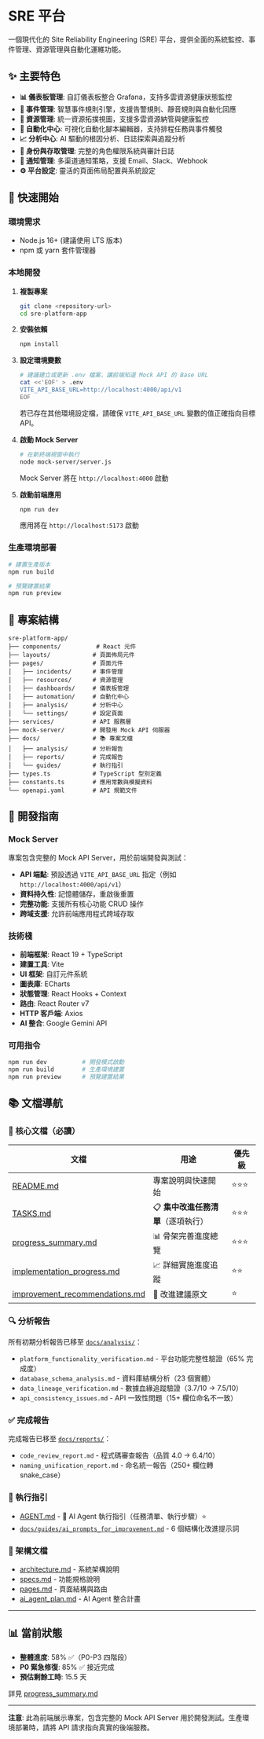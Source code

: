 # SRE 平台

一個現代化的 Site Reliability Engineering (SRE) 平台，提供全面的系統監控、事件管理、資源管理與自動化運維功能。

## ✨ 主要特色

- **📊 儀表板管理**: 自訂儀表板整合 Grafana，支持多雲資源健康狀態監控
- **🚨 事件管理**: 智慧事件規則引擎，支援告警規則、靜音規則與自動化回應
- **🔧 資源管理**: 統一資源拓撲視圖，支援多雲資源納管與健康監控
- **🤖 自動化中心**: 可視化自動化腳本編輯器，支持排程任務與事件觸發
- **📈 分析中心**: AI 驅動的根因分析、日誌探索與追蹤分析
- **👥 身份與存取管理**: 完整的角色權限系統與審計日誌
- **📢 通知管理**: 多渠道通知策略，支援 Email、Slack、Webhook
- **⚙️ 平台設定**: 靈活的頁面佈局配置與系統設定

## 🚀 快速開始

### 環境需求

- Node.js 16+ (建議使用 LTS 版本)
- npm 或 yarn 套件管理器

### 本地開發

1. **複製專案**
   ```bash
   git clone <repository-url>
   cd sre-platform-app
   ```

2. **安裝依賴**
   ```bash
   npm install
   ```

3. **設定環境變數**
   ```bash
   # 建議建立或更新 .env 檔案，讓前端知道 Mock API 的 Base URL
   cat <<'EOF' > .env
   VITE_API_BASE_URL=http://localhost:4000/api/v1
   EOF
   ```
   若已存在其他環境設定檔，請確保 `VITE_API_BASE_URL` 變數的值正確指向目標 API。

4. **啟動 Mock Server**
   ```bash
   # 在新終端視窗中執行
   node mock-server/server.js
   ```
   Mock Server 將在 `http://localhost:4000` 啟動

5. **啟動前端應用**
   ```bash
   npm run dev
   ```
   應用將在 `http://localhost:5173` 啟動

### 生產環境部署

```bash
# 建置生產版本
npm run build

# 預覽建置結果
npm run preview
```

## 📁 專案結構

```
sre-platform-app/
├── components/          # React 元件
├── layouts/            # 頁面佈局元件
├── pages/              # 頁面元件
│   ├── incidents/      # 事件管理
│   ├── resources/      # 資源管理
│   ├── dashboards/     # 儀表板管理
│   ├── automation/     # 自動化中心
│   ├── analysis/       # 分析中心
│   └── settings/       # 設定頁面
├── services/           # API 服務層
├── mock-server/        # 開發用 Mock API 伺服器
├── docs/               # 📚 專案文檔
│   ├── analysis/       # 分析報告
│   ├── reports/        # 完成報告
│   └── guides/         # 執行指引
├── types.ts            # TypeScript 型別定義
├── constants.ts        # 應用常數與模擬資料
└── openapi.yaml        # API 規範文件
```

## 🔧 開發指南

### Mock Server

專案包含完整的 Mock API Server，用於前端開發與測試：

- **API 端點**: 預設透過 `VITE_API_BASE_URL` 指定（例如 `http://localhost:4000/api/v1`）
- **資料持久性**: 記憶體儲存，重啟後重置
- **完整功能**: 支援所有核心功能 CRUD 操作
- **跨域支援**: 允許前端應用程式跨域存取

### 技術棧

- **前端框架**: React 19 + TypeScript
- **建置工具**: Vite
- **UI 框架**: 自訂元件系統
- **圖表庫**: ECharts
- **狀態管理**: React Hooks + Context
- **路由**: React Router v7
- **HTTP 客戶端**: Axios
- **AI 整合**: Google Gemini API

### 可用指令

```bash
npm run dev          # 開發模式啟動
npm run build        # 生產環境建置
npm run preview      # 預覽建置結果
```

## 📚 文檔導航

### 📖 核心文檔（必讀）

| 文檔 | 用途 | 優先級 |
|------|------|--------|
| [README.md](README.md) | 專案說明與快速開始 | ⭐⭐⭐ |
| [TASKS.md](TASKS.md) | 📋 **集中改進任務清單**（逐項執行） | ⭐⭐⭐ |
| [progress_summary.md](progress_summary.md) | 📊 骨架完善進度總覽 | ⭐⭐⭐ |
| [implementation_progress.md](implementation_progress.md) | 📈 詳細實施進度追蹤 | ⭐⭐ |
| [improvement_recommendations.md](improvement_recommendations.md) | 📝 改進建議原文 | ⭐ |

### 🔍 分析報告

所有初期分析報告已移至 [`docs/analysis/`](docs/analysis/)：

- `platform_functionality_verification.md` - 平台功能完整性驗證（65% 完成度）
- `database_schema_analysis.md` - 資料庫結構分析（23 個實體）
- `data_lineage_verification.md` - 數據血緣追蹤驗證（3.7/10 → 7.5/10）
- `api_consistency_issues.md` - API 一致性問題（15+ 欄位命名不一致）

### ✅ 完成報告

完成報告已移至 [`docs/reports/`](docs/reports/)：

- `code_review_report.md` - 程式碼審查報告（品質 4.0 → 6.4/10）
- `naming_unification_report.md` - 命名統一報告（250+ 欄位轉 snake_case）

### 🔧 執行指引

- [AGENT.md](AGENT.md) - 🤖 AI Agent 執行指引（任務清單、執行步驟）⭐
- [`docs/guides/ai_prompts_for_improvement.md`](docs/guides/ai_prompts_for_improvement.md) - 6 個結構化改進提示詞

### 📐 架構文檔

- [architecture.md](architecture.md) - 系統架構說明
- [specs.md](specs.md) - 功能規格說明
- [pages.md](pages.md) - 頁面結構與路由
- [ai_agent_plan.md](ai_agent_plan.md) - AI Agent 整合計畫

---

## 📊 當前狀態

- **整體進度**: 58% ✅（P0-P3 四階段）
- **P0 緊急修復**: 85% ✅ 接近完成
- **預估剩餘工時**: 15.5 天

詳見 [progress_summary.md](progress_summary.md)

---

**注意**: 此為前端展示專案，包含完整的 Mock API Server 用於開發測試。生產環境部署時，請將 API 請求指向真實的後端服務。
